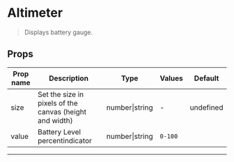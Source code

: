 # Altimeter

> Displays battery gauge.

## Props

| Prop name | Description                                             | Type           | Values  | Default   |
| --------- | ------------------------------------------------------- | -------------- | ------- | --------- |
| size      | Set the size in pixels of the canvas (height and width) | number\|string | -       | undefined |
| value     | Battery Level percentindicator                          | number\|string | `0-100` |           |

---
